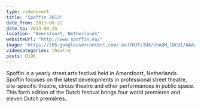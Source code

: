 ```yaml
---
type: videoevent
title: "Spoffin 2013"
date_from: 2013-08-22
date_to: 2013-08-25
location: "Amersfoort, Netherlands"
websiteUrl: "http://www.spoffin.eu/"
image: "https://lh5.googleusercontent.com/-oeJ7HJfsTU8/UhoQM_lBCUI/AAAAAAAAaHc/0ZZio9ZyZ88/s1600/dsc00967.picasaweb.jpg"
videocategories: theatre
posts: 0196
---
```


Spoffin is a yearly street arts festival held in Amersfoort, Netherlands. Spoffin focuses on the latest developments in professional street theatre, site-specific theatre, circus theatre and other performances in public space. This forth edition of the Dutch festival brings four world premières and eleven Dutch premières. 

